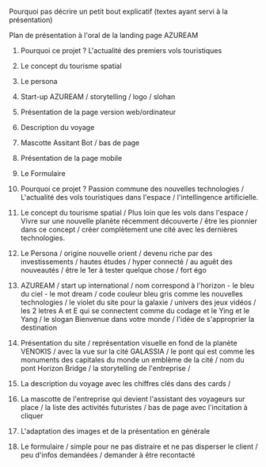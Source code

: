 Pourquoi pas décrire un petit bout explicatif (textes ayant servi à la présentation)

Plan de présentation à l'oral de la landing page AZUREAM

1) Pourquoi ce projet ? L'actualité des premiers vols touristiques
2) Le concept du tourisme spatial
3) Le persona
4) Start-up AZUREAM / storytelling / logo / slohan
5) Présentation de la page version web/ordinateur
6) Description du voyage
7) Mascotte Assitant Bot / bas de page
8) Présentation de la page mobile
9) Le Formulaire

1) Pourquoi ce projet ? Passion commune des nouvelles technologies / L'actualité des vols touristiques dans l'espace / l'intellingence artificielle.

2) Le concept du tourisme spatial / Plus loin que les vols dans l'espace / Vivre sur une nouvelle planète récemment découverte / être les pionnier dans ce concept / créer complètement une cité avec les dernières technologies.

3) Le Persona / origine nouvelle orient / devenu riche par des investissements / hautes études / hyper connecté / au aguêt des nouveautés / être le 1er à tester quelque chose / fort égo

4) AZUREAM / start up international / nom correspond à l'horizon - le bleu du ciel - le mot dream / code couleur bleu gris comme les nouvelles technologies / le violet du site pour la galaxie / univers des jeux vidéos / les 2 letres A et E qui se connectent comme du codage et le Ying et le Yang / le slogan Bienvenue dans votre monde / l'idée de s'approprier la destination

5) Présentation du site / représentation visuelle en fond de la planète VENOKIS / avec la vue sur la cité GALASSIA / le pont qui est comme les monuments des capitales du monde un emblème de la cité / nom du pont Horizon Bridge / la storytelling de l'entreprise / 

6) La description du voyage avec les chiffres clés dans des cards /

7) La mascotte de l'entreprise qui devient l'assistant des voyageurs sur place / la liste des activités futuristes / bas de page avec l'incitation à cliquer

8) L'adaptation des images et de la présentation en générale

9) Le formulaire / simple pour ne pas distraire et ne pas disperser le client / peu d'infos demandées / demander à être recontacté
